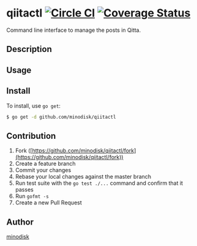 # qiitactl [![Circle CI](https://img.shields.io/circleci/project/minodisk/qiitactl.svg?style=flat-square)](https://circleci.com/gh/minodisk/qiitactl) [![Coverage Status](https://img.shields.io/coveralls/minodisk/qiitactl.svg?style=flat-square)](https://coveralls.io/github/minodisk/qiitactl?branch=master)

Command line interface to manage the posts in Qitta.

## Description

## Usage

## Install

To install, use `go get`:

```bash
$ go get -d github.com/minodisk/qiitactl
```

## Contribution

1. Fork ([https://github.com/minodisk/qiitactl/fork](https://github.com/minodisk/qiitactl/fork))
1. Create a feature branch
1. Commit your changes
1. Rebase your local changes against the master branch
1. Run test suite with the `go test ./...` command and confirm that it passes
1. Run `gofmt -s`
1. Create a new Pull Request

## Author

[minodisk](https://github.com/minodisk)
